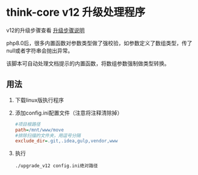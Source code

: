# think-core v12 升级处理程序

v12的升级步骤查看 [升级步骤说明](https://github.com/quansitech/qs_cmf/blob/master/docs/UpgradeTo12.md)

php8.0后，很多内置函数对参数类型做了强校验，如参数定义了数组类型，传了null或者字符串会抛出异常。

该脚本可自动处理文档提示的内置函数，将数组参数强制做类型转换。

## 用法

1. 下载linux版执行程序

2. 添加config.ini配置文件（注意将注释清除掉）
   
   ```ini
   #项目根路径
   path=/mnt/www/move 
   #排除扫描的文件夹，用逗号分隔
   exclude_dir=.git,.idea,gulp,vendor,www
   ```

3. 执行
   
   ```shell
   ./upgrade_v12 config.ini绝对路径
   ```
